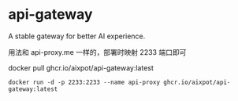 # api-gateway
A stable gateway for better AI experience.

用法和 api-proxy.me 一样的，部署时映射 2233 端口即可

docker pull ghcr.io/aixpot/api-gateway:latest

```
docker run -d -p 2233:2233 --name api-proxy ghcr.io/aixpot/api-gateway:latest
```
